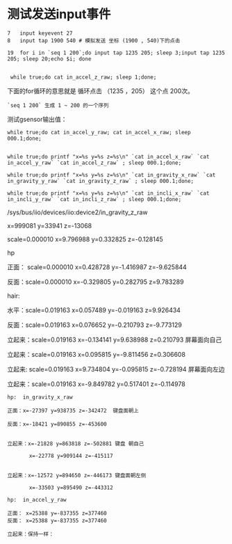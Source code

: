 # 测试发送input事件

```shell
7   input keyevent 27
8   input tap 1900 540 # 模拟发送 坐标 (1900 , 540)下的点击 

19  for i in `seq 1 200`;do input tap 1235 205; sleep 3;input tap 1235 205; sleep 20;echo $i; done


 while true;do cat in_accel_z_raw; sleep 1;done;
```

下面的for循环的意思就是 循环点击 （1235 ，205） 这个点 200次。

```shell
`seq 1 200` 生成 1 ~ 200 的一个序列
```



测试gsensor输出值：

```shell
while true;do cat in_accel_y_raw; cat in_accel_x_raw; sleep 000.1;done;


while true;do printf "x=%s y=%s z=%s\n" `cat in_accel_x_raw` `cat in_accel_y_raw` `cat in_accel_z_raw` ; sleep 000.1;done;

while true;do printf "x=%s y=%s z=%s\n" `cat in_gravity_x_raw` `cat in_gravity_y_raw` `cat in_gravity_z_raw` ; sleep 000.1;done;

while true;do printf "x=%s y=%s z=%s\n" `cat in_incli_x_raw` `cat in_incli_y_raw` `cat in_incli_z_raw` ; sleep 000.1;done;
```

/sys/bus/iio/devices/iio:device2/in_gravity_z_raw

x=999081 y=33941 z=-13068

scale=0.000010 x=9.796988 y=0.332825 z=-0.128145







hp 

正面： scale=0.000010 x=0.428728 y=-1.416987 z=-9.625844

反面：scale=0.000010 x=-0.329805 y=0.282795 z=9.783289



hair:

水平：scale=0.019163 x=0.057489 y=-0.019163 z=9.926434

反面：scale=0.019163 x=0.076652 y=-0.210793 z=-9.773129



立起来：scale=0.019163 x=-0.134141 y=9.638988 z=0.210793 屏幕面向自己

立起来：scale=0.019163 x=0.095815 y=-9.811456 z=0.306608



立起来: scale=0.019163 x=9.734804 y=-0.095815 z=-0.728194 屏幕面向左边

立起来：scale=0.019163 x=-9.849782 y=0.517401 z=-0.114978



```shell
hp:  in_gravity_x_raw

正面：x=-27397 y=938735 z=-342472  键盘面朝上

反面：x=-18421 y=890855 z=-453600


立起来：x=-21828 y=863818 z=-502881 键盘 朝自己

	   x=-22778 y=909144 z=-415117


立起来：x=-12572 y=894650 z=-446173 键盘面朝左侧

	   x=-33503 y=895490 z=-443312
```



```shell
hp:  in_accel_y_raw

正面： x=25388 y=-837355 z=377460
反面： x=25388 y=-837355 z=377460

立起来：保持一样：
```











